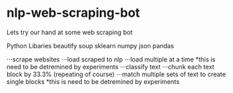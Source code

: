 # nlp-web-scraping-bot
Lets try our hand at some web scraping bot


Python Libaries
beautify soup
sklearn
numpy
json
pandas

⋅⋅⋅scrape websites
⋅⋅⋅load scraped to nlp
⋅⋅⋅load multiple at a time *this is need to be detremined by experiments
⋅⋅⋅classify text
⋅⋅⋅chunk each text block by 33.3% (repeating of course)
⋅⋅⋅match multiple sets of text to create single blocks *this is need to be detremined by experiments
